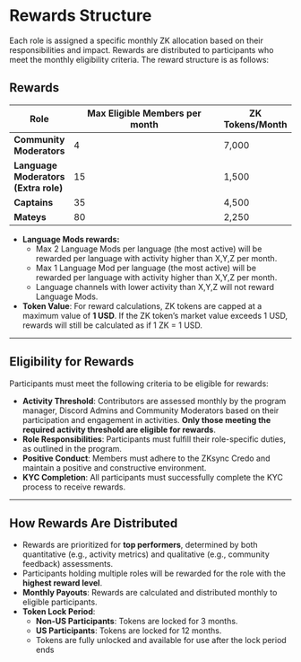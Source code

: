 # Rewards Structure

Each role is assigned a specific monthly ZK allocation based on their responsibilities and impact. Rewards are distributed to participants who meet the monthly eligibility criteria. The reward structure is as follows:

## Rewards

<table><thead><tr><th>Role</th><th width="285">Max Eligible Members per month</th><th>ZK Tokens/Month</th></tr></thead><tbody><tr><td><strong>Community Moderators</strong></td><td>4</td><td>7,000</td></tr><tr><td><strong>Language Moderators</strong><br><strong>(Extra role)</strong></td><td>15</td><td>1,500</td></tr><tr><td><strong>Captains</strong></td><td>35</td><td>4,500</td></tr><tr><td><strong>Mateys</strong></td><td>80</td><td>2,250</td></tr></tbody></table>

* **Language Mods rewards:**
  * Max 2 Language Mods per language (the most active) will be rewarded per language with activity higher than X,Y,Z per month.
  * Max 1 Language Mod per language (the most active) will be rewarded per language with activity higher than X,Y,Z per month.
  * Language channels with lower activity than X,Y,Z will not reward Language Mods.
* **Token Value**: For reward calculations, ZK tokens are capped at a maximum value of **1 USD**. If the ZK token’s market value exceeds 1 USD, rewards will still be calculated as if 1 ZK = 1 USD.

***

## **Eligibility for Rewards**

Participants must meet the following criteria to be eligible for rewards:

* **Activity Threshold**: Contributors are assessed monthly by the program manager, Discord Admins and Community Moderators based on their participation and engagement in activities. **Only those meeting the required activity threshold are eligible for rewards**.
* **Role Responsibilities**: Participants must fulfill their role-specific duties, as outlined in the program.
* **Positive Conduct**: Members must adhere to the ZKsync Credo and maintain a positive and constructive environment.
* **KYC Completion**: All participants must successfully complete the KYC process to receive rewards.

***

## **How Rewards Are Distributed**

* Rewards are prioritized for **top performers**, determined by both quantitative (e.g., activity metrics) and qualitative (e.g., community feedback) assessments.
* Participants holding multiple roles will be rewarded for the role with the **highest reward level**.
* **Monthly Payouts**: Rewards are calculated and distributed monthly to eligible participants.
* **Token Lock Period**:
  * **Non-US Participants**: Tokens are locked for 3 months.
  * **US Participants**: Tokens are locked for 12 months.
  * Tokens are fully unlocked and available for use after the lock period ends

